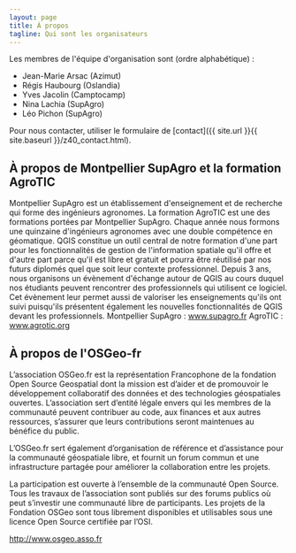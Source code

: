 ```yaml
---
layout: page
title: À propos
tagline: Qui sont les organisateurs
---
```


Les membres de l'équipe d'organisation sont (ordre alphabétique) :

* Jean-Marie Arsac (Azimut)
* Régis Haubourg (Oslandia)
* Yves Jacolin (Camptocamp)
* Nina Lachia (SupAgro)
* Léo Pichon (SupAgro)

Pour nous contacter, utiliser le formulaire de [contact]({{ site.url }}{{ site.baseurl }}/z40_contact.html).

## À propos de Montpellier SupAgro et la formation AgroTIC

Montpellier SupAgro est un établissement d'enseignement et de recherche qui forme des ingénieurs agronomes. La formation AgroTIC est une des formations portées par Montpellier SupAgro. Chaque année nous formons une quinzaine d'ingénieurs agronomes avec une double compétence en géomatique. QGIS constitue un outil central de notre formation d'une part pour les fonctionnalités de gestion de l'information spatiale qu'il offre et d'autre part parce qu'il est libre et gratuit et pourra être réutilisé par nos futurs diplomés quel que soit leur contexte professionnel. Depuis 3 ans, nous organisons un évènement d'échange autour de QGIS au cours duquel nos étudiants peuvent rencontrer des professionnels qui utilisent ce logiciel. Cet évènement leur permet aussi de valoriser les enseignements qu'ils ont suivi puisqu'ils présentent également les nouvelles fonctionnalités de QGIS devant les professionnels. Montpellier SupAgro : www.supagro.fr AgroTIC : www.agrotic.org


## À propos de l'OSGeo-fr

L’association OSGeo.fr est la représentation Francophone de la fondation Open Source Geospatial dont la mission est d’aider et de promouvoir le développement collaboratif des données et des technologies géospatiales ouvertes. L’association sert d’entité légale envers qui les membres de la communauté peuvent contribuer au code, aux finances et aux autres ressources, s’assurer que leurs contributions seront maintenues au bénéfice du public.

L’OSGeo.fr sert également d’organisation de référence et d’assistance pour la communauté géospatiale libre, et fournit un forum commun et une infrastructure partagée pour améliorer la collaboration entre les projets.

La participation est ouverte à l’ensemble de la communauté Open Source. Tous les travaux de l’association sont publiés sur des forums publics où peut s’investir une communauté libre de participants. Les projets de la Fondation OSGeo sont tous librement disponibles et utilisables sous une licence Open Source certifiée par l’OSI.

http://www.osgeo.asso.fr 

